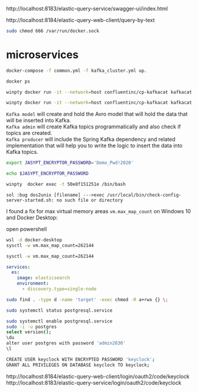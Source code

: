 http://localhost:8183/elastic-query-service/swagger-ui/index.html

http://localhost:8184/elastic-query-web-client/query-by-text
```sh
sudo chmod 666 /var/run/docker.sock
```


# microservices
```sh
docker-compose -f common.yml -f kafka_cluster.yml up.
```
```sh
docker ps
```
```sh
winpty docker run -it --network=host confluentinc/cp-kafkacat kafkacat -L -b localhost:19092
```

```sh
winpty docker run -it --network=host confluentinc/cp-kafkacat kafkacat -C -b localhost:19092 -t twitter-topic
```


  `Kafka model` will create and hold the Avro model that will hold the data that will be inserted into Kafka.<br/>
  `Kafka admin` will create Kafka topics programmatically and also check if topics are created.<br/>
  `Kafka producer` will include the Spring Kafka dependency and related implementation that will help you to write the logic to insert the data into Kafka topics.<br/>
  
  
  
  
```sh 
export JASYPT_ENCRYPTOR_PASSWORD='Demo_Pwd!2020'
```
```sh
echo $JASYPT_ENCRYPTOR_PASSWORD
```
```sh
winpty  docker exec -t 50e8f151251e /bin/bash
```
`sol :bug dos2unix [filename] --->exec /usr/local/bin/check-config-server-started.sh: no such file or directory`




I found a fix for max virtual memory areas `vm.max_map_count`
on Windows 10 and Docker Desktop:

open powershell
```sh
wsl -d docker-desktop
sysctl -w vm.max_map_count=262144
```

```sh
sysctl -w vm.max_map_count=262144
```
```yml
services:
  es:
    image: elasticsearch
    environment:
      - discovery.type=single-node
```

```sh 
sudo find . -type d -name 'target' -exec chmod -R a+rwx {} \;
``````
```sh 
sudo systemctl status postgresql.service

sudo systemctl enable postgresql.service
sudo -i -u postgres
select version();
\du
alter user postgres with password 'admin2030'
\l

CREATE USER keyclock WITH ENCRYPTED PASSWORD 'keyclock';
GRANT ALL PRIVILEGES ON DATABASE keyclock TO keyclock;
``````

http://localhost:8184/elastic-query-web-client/login/oauth2/code/keyclock
http://localhost:8183/elastic-query-service/login/oauth2/code/keyclock



